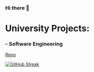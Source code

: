 ### Hi there 👋

# University Projects:
### - Software Engineering
[Repo](https://github.com/alex-xiarchos/ceid-UniLib)

[![GitHub Streak](https://streak-stats.demolab.com?user=alex-xiarchos&theme=github-dark-blue&hide_border=true&mode=weekly)](https://git.io/streak-stats)
